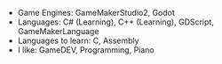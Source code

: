 * Game Engines: GameMakerStudio2, Godot
* Languages: C# (Learning), C++ (Learning), GDScript, GameMakerLanguage
* Languages to learn: C, Assembly
* I like: GameDEV, Programming, Piano
